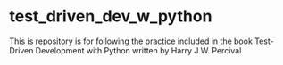 # test_driven_dev_w_python
This is repository is for following the practice included in the book Test-Driven Development with Python written by Harry J.W. Percival
